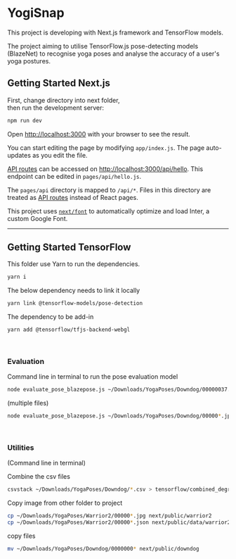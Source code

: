 # YogiSnap

This project is developing with Next.js framework and TensorFlow models.

The project aiming to utilise TensorFlow.js pose-detecting models (BlazeNet)
to recognise yoga poses and analyse the accuracy of a user's yoga postures.

## Getting Started Next.js

First, change directory into next folder, <br>
then run the development server:

```bash
npm run dev
```

Open [http://localhost:3000](http://localhost:3000) with your browser to see the result.

You can start editing the page by modifying `app/index.js`. The page auto-updates as you edit the file.

[API routes](https://nextjs.org/docs/api-routes/introduction) can be accessed
on [http://localhost:3000/api/hello](http://localhost:3000/api/hello). This endpoint can be edited
in `pages/api/hello.js`.

The `pages/api` directory is mapped to `/api/*`. Files in this directory are treated
as [API routes](https://nextjs.org/docs/api-routes/introduction) instead of React pages.

This project uses [`next/font`](https://nextjs.org/docs/basic-features/font-optimization) to automatically optimize and
load Inter, a custom Google Font.

<hr>

## Getting Started TensorFlow

This folder use Yarn to run the dependencies.

```bash
yarn i
```

The below dependency needs to link it locally

```bash
yarn link @tensorflow-models/pose-detection
```

The dependency to be add-in

```bash
yarn add @tensorflow/tfjs-backend-webgl
```

<br>

### Evaluation

Command line in terminal to run the pose evaluation model

```bash
node evaluate_pose_blazepose.js ~/Downloads/YogaPoses/Downdog/00000037.jpg
```

(multiple files)

```bash
node evaluate_pose_blazepose.js ~/Downloads/YogaPoses/Downdog/00000*.jpg 
```

<br>

### Utilities
(Command line in terminal) 

Combine the csv files
```sh
csvstack ~/Downloads/YogaPoses/Downdog/*.csv > tensorflow/combined_degree_2.csv     
```

Copy image from other folder to project
```bash
cp ~/Downloads/YogaPoses/Warrior2/00000*.jpg next/public/warrior2
cp ~/Downloads/YogaPoses/Warrior2/00000*.json next/public/data/warrior2
```

copy files
```bash
mv ~/Downloads/YogaPoses/Downdog/0000000* next/public/downdog    
```